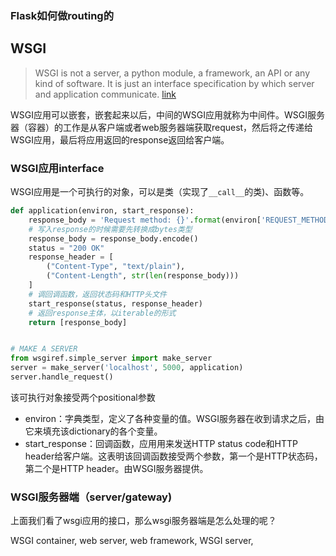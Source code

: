 
### Flask如何做routing的


## WSGI
> WSGI is not a server, a python module, a framework, an API or any kind of software. It is just an interface specification by which server and application communicate. [link](http://wsgi.tutorial.codepoint.net/)

WSGI应用可以嵌套，嵌套起来以后，中间的WSGI应用就称为中间件。WSGI服务器（容器）的工作是从客户端或者web服务器端获取request，然后将之传递给WSGI应用，最后将应用返回的response返回给客户端。

### WSGI应用interface
WSGI应用是一个可执行的对象，可以是类（实现了`__call__`的类)、函数等。
```python
def application(environ, start_response):
    response_body = 'Request method: {}'.format(environ['REQUEST_METHOD'])
    # 写入response的时候需要先转换成bytes类型
    response_body = response_body.encode()
    status = "200 OK"
    response_header = [
        ("Content-Type", "text/plain"),
        ("Content-Length", str(len(response_body)))
    ]
    # 调回调函数，返回状态码和HTTP头文件
    start_response(status, response_header)
    # 返回response主体，以iterable的形式
    return [response_body]


# MAKE A SERVER
from wsgiref.simple_server import make_server
server = make_server('localhost', 5000, application)
server.handle_request()
```
该可执行对象接受两个positional参数

* environ：字典类型，定义了各种变量的值。WSGI服务器在收到请求之后，由它来填充该dictionary的各个变量。
* start_response：回调函数，应用用来发送HTTP status code和HTTP header给客户端。这表明该回调函数接受两个参数，第一个是HTTP状态码，第二个是HTTP header。由WSGI服务器提供。

### WSGI服务器端（server/gateway)

上面我们看了wsgi应用的接口，那么wsgi服务器端是怎么处理的呢？



WSGI container, web server, web framework, WSGI server,